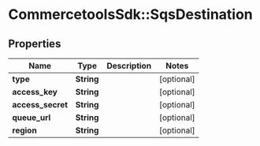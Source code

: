 # CommercetoolsSdk::SqsDestination

## Properties
Name | Type | Description | Notes
------------ | ------------- | ------------- | -------------
**type** | **String** |  | [optional] 
**access_key** | **String** |  | [optional] 
**access_secret** | **String** |  | [optional] 
**queue_url** | **String** |  | [optional] 
**region** | **String** |  | [optional] 

